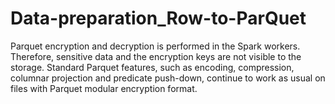 # Data-preparation_Row-to-ParQuet
Parquet encryption and decryption is performed in the Spark workers. Therefore, sensitive data and the encryption keys are not visible to the storage.
Standard Parquet features, such as encoding, compression, columnar projection and predicate push-down, continue to work as usual on files with Parquet modular encryption format.

